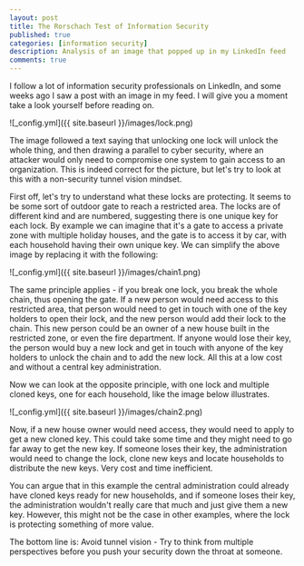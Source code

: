 ```yaml
---
layout: post
title: The Rorschach Test of Information Security
published: true
categories: [information security]
description: Analysis of an image that popped up in my LinkedIn feed
comments: true
---
```


I follow a lot of information security professionals on LinkedIn, and some weeks ago I saw a post with an image in my feed. I will give you a moment take a look yourself before reading on. 

![_config.yml]({{ site.baseurl }}/images/lock.png)

The image followed a text saying that unlocking one lock will unlock the whole thing, and then drawing a parallel to cyber security, where an attacker would only need to compromise one system to gain access to an organization. This is indeed correct for the picture, but let's try to look at this with a non-security tunnel vision mindset.

First off, let's try to understand what these locks are protecting. It seems to be some sort of outdoor gate to reach a restricted area. The locks are of different kind and are numbered, suggesting there is one unique key for each lock. By example we can imagine that it's a gate to access a private zone with multiple holiday houses, and the gate is to access it by car, with each household having their own unique key. We can simplify the above image by replacing it with the following:

![_config.yml]({{ site.baseurl }}/images/chain1.png)

The same principle applies - if you break one lock, you break the whole chain, thus opening the gate. If a new person would need access to this restricted area, that person would need to get in touch with one of the key holders to open their lock, and the new person would add their lock to the chain. This new person could be an owner of a new house built in the restricted zone, or even the fire department. If anyone would lose their key, the person would buy a new lock and get in touch with anyone of the key holders to unlock the chain and to add the new lock. All this at a low cost and without a central key administration.

Now we can look at the opposite principle, with one lock and multiple cloned keys, one for each household, like the image below illustrates.

![_config.yml]({{ site.baseurl }}/images/chain2.png)

Now, if a new house owner would need access, they would need to apply to get a new cloned key. This could take some time and they might need to go far away to get the new key. If someone loses their key, the administration would need to change the lock, clone new keys and locate households to distribute the new keys. Very cost and time inefficient.

You can argue that in this example the central administration could already have cloned keys ready for new households, and if someone loses their key, the administration wouldn't really care that much and just give them a new key. However, this might not be the case in other examples, where the lock is protecting something of more value.

The bottom line is: Avoid tunnel vision - Try to think from multiple perspectives before you push your security down the throat at someone.
  
